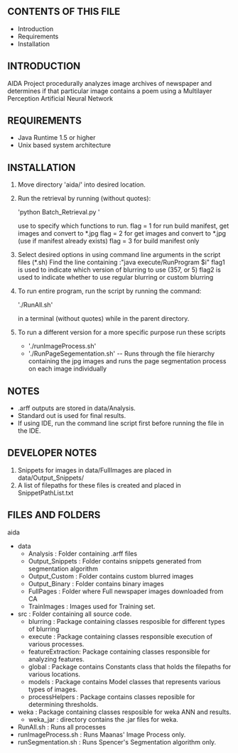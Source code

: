 CONTENTS OF THIS FILE
----------------------

* Introduction
* Requirements
* Installation


INTRODUCTION
------------
AIDA Project procedurally analyzes image archives of newspaper and 
determines if that particular image contains a poem using a Multilayer Perception
Artificial Neural Network

REQUIREMENTS
------------

* Java Runtime 1.5 or higher
* Unix based system architecture

INSTALLATION
------------

1. Move directory 'aida/' into desired location.
2. Run the retrieval by running (without quotes):

	'python Batch_Retrieval.py <flag> <begin year> <end year>'
 	
	use <flag> to specify which functions to run. 
	flag = 1 for run build manifest, get images and convert to *.jpg
	flag = 2 for get images and convert to *.jpg (use if manifest already exists)
	flag = 3 for build manifest only 

3. Select desired options in using command line arguments in the script files (*.sh)
	Find the line containing :"java execute/RunProgram <flag1> <flag2> $i"
	flag1 is used to indicate which version of blurring to use (357, or 5)
	flag2 is used to indicate whether to use regular blurring or custom blurring
4. To run entire program, run the script by running the command:

	'./RunAll.sh'

   in a terminal (without quotes) while in the parent directory. 

5. To run a different version for a more specific purpose run these scripts
	
	* './runImageProcess.sh'
	* './RunPageSegementation.sh' -- Runs through the file hierarchy containing the jpg images and runs the page segmentation process on each image individually

NOTES
-----
* .arff outputs are stored in data/Analysis.
* Standard out is used for final results.
* If using IDE, run the command line script first before running the file in
  the IDE.

DEVELOPER NOTES
---------------
1. Snippets for images in data/FullImages are placed in data/Output_Snippets/
2. A list of filepaths for these files is created and placed in SnippetPathList.txt

FILES AND FOLDERS
-----------------
aida  
+ data  
    - Analysis : Folder containing .arff files  
    - Output_Snippets : Folder contains snippets generated from segmentation algorithm  
    - Output_Custom : Folder contains custom blurred images  
    - Output_Binary : Folder contains binary images  
    - FullPages : Folder where Full newspaper images downloaded from CA  
    - TrainImages : Images used for Training set.  
+ src : Folder containing all source code.  
    - blurring : Package containing classes resposible for different types of blurring  
    - execute : Package containing classes responsible execution of various processes.  
    - featureExtraction: Package containing classes responsible for analyzing features.  
    - global : Package contains Constants class that holds the filepaths for various locations.  
    - models : Package contains Model classes that represents various types of images.  
    - processHelpers : Package contains classes reposible for determining thresholds.  
+ weka : Package containing classes resposible for weka ANN and results.  
    - weka_jar : directory contains the .jar files for weka.  
+ RunAll.sh : Runs all processes  
+ runImageProcess.sh : Runs Maanas' Image Process only.  
+ runSegmentation.sh : Runs Spencer's Segmentation algorithm only.  
